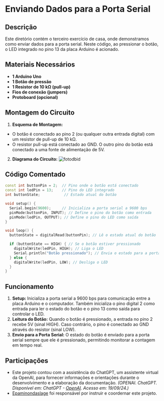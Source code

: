 # Enviando Dados para a Porta Serial

## Descrição
Este diretório contém o terceiro exercício de casa, onde demonstramos como enviar dados para a porta serial. Neste código, ao pressionar o botão, o LED integrado no pino 13 da placa Arduino é acionado.

## Materiais Necessários
- **1 Arduino Uno**
- **1 Botão de pressão**
- **1 Resistor de 10 kΩ (pull-up)**
- **Fios de conexão (jumpers)**
- **Protoboard (opcional)**


## Montagem do Circuito

1. **Esquema de Montagem:**

- O botão é conectado ao pino 2 (ou qualquer outra entrada digital) com um resistor de pull-up de 10 kΩ.
- O resistor pull-up está conectado ao GND. O outro pino do botão está conectado a uma fonte de alimentação de 5V.

2. **Diagrama do Circuito:**
![fotodbid](https://github.com/Matheusrammos/LIA-Docs/blob/main/Exerc%C3%ADcio_em_Casa_3/Diagrama_Casa_3.jpeg)

## Código Comentado
```cpp
const int buttonPin = 2;  // Pino onde o botão está conectado
const int ledPin = 13;    // Pino do LED integrado
int buttonState;           // Estado atual do botão

void setup() {
  Serial.begin(9600);     // Inicializa a porta serial a 9600 bps
  pinMode(buttonPin, INPUT); // Define o pino do botão como entrada
  pinMode(ledPin, OUTPUT); // Define o pino do LED como saída
}

void loop() {
  buttonState = digitalRead(buttonPin); // Lê o estado atual do botão

  if (buttonState == HIGH) { // Se o botão estiver pressionado
    digitalWrite(ledPin, HIGH); // Liga o LED
    Serial.println("Botão pressionado"); // Envia o estado para a porta serial
  } else {
    digitalWrite(ledPin, LOW); // Desliga o LED
  }
}
````

## Funcionamento
1. **Setup:** Inicializa a porta serial a 9600 bps para comunicação entre a placa Arduino e o computador. Também inicializa o pino digital 2 como entrada para ler o estado do botão e o pino 13 como saída para controlar o LED.
2. **Leitura do Botão:** Quando o botão é pressionado, a entrada no pino 2 recebe 5V (sinal HIGH). Caso contrário, o pino é conectado ao GND através do resistor (sinal LOW).
3. **Envio para a Porta Serial:** O estado do botão é enviado para a porta serial sempre que ele é pressionado, permitindo monitorar a contagem em tempo real.


## Participações
- Este projeto contou com a assistência do ChatGPT, um assistente virtual da OpenAI, para fornecer informações e orientações durante o desenvolvimento e a elaboração da documentação.
  *(OPENAI. ChatGPT. Disponível em: ChatGPT - [OpenAI](https://www.openai.com/chatgpt). Acesso em: 19/09/24.)*
- [Epaminondaslage](https://www.bing.com/ck/a?!&&p=cf945232149fce13JmltdHM9MTcyNjcwNDAwMCZpZ3VpZD0yNGZkYWYyYS1lMjZiLTYzMWYtMzY0MC1iYmJiZTNlZTYyZGImaW5zaWQ9NTE5Mg&ptn=3&ver=2&hsh=3&fclid=24fdaf2a-e26b-631f-3640-bbbbe3ee62db&psq=src%3d%22https%3a%2f%2fgithub.com%2fEpaminondaslage%2fAluno_Fulano_de_Tal%2fblob%2fmain%2fExercicio_em_Casa_1%2fFigura.jpeg%22+alt%3d%22Circuito%22+width%3d%2250%25%22&u=a1aHR0cHM6Ly9naXRodWIuY29tL0VwYW1pbm9uZGFzbGFnZQ&ntb=1) foi responsável por instruir e coordernar este projeto.

